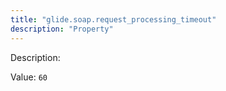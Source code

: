 ```yaml
---
title: "glide.soap.request_processing_timeout"
description: "Property"
---
```


Description: 

Value: `60`